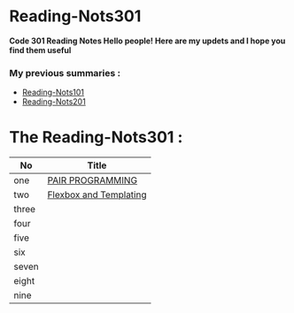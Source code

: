 # Reading-Nots301
**Code 301 Reading Notes Hello people!  Here are my updets and I hope you find them useful**

### My previous summaries :


* [Reading-Nots101](https://khaedzi.github.io/reading-notes/)
* [Reading-Nots201](https://khaedzi.github.io/Reading-Nots201/)


# The Reading-Nots301 :


|No   | Title |
 |-----|------|
 |one  | [PAIR PROGRAMMING](https://khaedzi.github.io/Reading-Nots301/PAIR-PROGRAMMING)|
 | two| [Flexbox and Templating](https://khaedzi.github.io/Reading-Nots301/FlexboxandTemplating)|
 |three| []()                                          |
 |four | []() 
 |five  |[]( ) 
 |six | []()
  |seven| []() 
|eight| []() 
|nine| []() 


